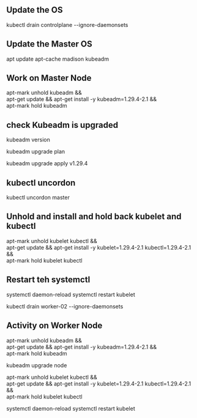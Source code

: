 ## Update the OS 
kubectl drain controlplane --ignore-daemonsets

## Update the Master OS 
apt update
apt-cache madison kubeadm



## Work on Master Node 

apt-mark unhold kubeadm && \
apt-get update && apt-get install -y kubeadm=1.29.4-2.1 && \
apt-mark hold kubeadm

## check Kubeadm is upgraded

kubeadm version

kubeadm upgrade plan

 kubeadm upgrade apply v1.29.4

## kubectl uncordon <node name>
kubectl uncordon master

## Unhold and install and hold back kubelet and kubectl 

apt-mark unhold kubelet kubectl && \
apt-get update && apt-get install -y kubelet=1.29.4-2.1 kubectl=1.29.4-2.1 && \
apt-mark hold kubelet kubectl

## Restart teh systemctl 

systemctl daemon-reload
systemctl restart kubelet

kubectl drain worker-02 --ignore-daemonsets


## Activity on Worker Node 

apt-mark unhold kubeadm && \
apt-get update && apt-get install -y kubeadm=1.29.4-2.1 && \
apt-mark hold kubeadm



kubeadm upgrade node

apt-mark unhold kubelet kubectl && \
apt-get update && apt-get install -y kubelet=1.29.4-2.1 kubectl=1.29.4-2.1 && \
apt-mark hold kubelet kubectl

systemctl daemon-reload
 systemctl restart kubelet
